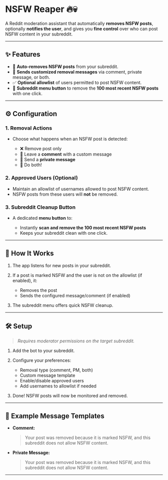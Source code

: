 # NSFW Reaper 🔥💀

A Reddit moderation assistant that automatically **removes NSFW posts**, optionally **notifies the user**, and gives you **fine control** over who can post NSFW content in your subreddit.

---

## ✨ Features

* 🚫 **Auto-removes NSFW posts** from your subreddit.
* 💬 **Sends customized removal messages** via comment, private message, or both.
* ✅ **Optional allowlist** of users permitted to post NSFW content.
* 🧹 **Subreddit menu button** to remove the **100 most recent NSFW posts** with one click.

---

## ⚙️ Configuration

### 1. **Removal Actions**

* Choose what happens when an NSFW post is detected:

  * ❌ Remove post only
  * 💬 Leave a **comment** with a custom message
  * 📩 Send a **private message**
  * 🔁 Do both!

### 2. **Approved Users (Optional)**

* Maintain an allowlist of usernames allowed to post NSFW content.
* NSFW posts from these users will **not** be removed.

### 3. **Subreddit Cleanup Button**

* A dedicated **menu button** to:

  * Instantly **scan and remove the 100 most recent NSFW posts**
  * Keeps your subreddit clean with one click.

---

## 🚀 How It Works

1. The app listens for new posts in your subreddit.
2. If a post is marked NSFW and the user is not on the allowlist (if enabled), it:

   * Removes the post
   * Sends the configured message/comment (if enabled)
3. The subreddit menu offers quick NSFW cleanup.

---

## 🛠 Setup

> *Requires moderator permissions on the target subreddit.*

1. Add the bot to your subreddit.
2. Configure your preferences:

   * Removal type (comment, PM, both)
   * Custom message template
   * Enable/disable approved users
   * Add usernames to allowlist if needed
3. Done! NSFW posts will now be monitored and removed.

---

## 🧾 Example Message Templates

* **Comment:**

  > Your post was removed because it is marked NSFW, and this subreddit does not allow NSFW content.

* **Private Message:**

  > Your post was removed because it is marked NSFW, and this subreddit does not allow NSFW content.

---



